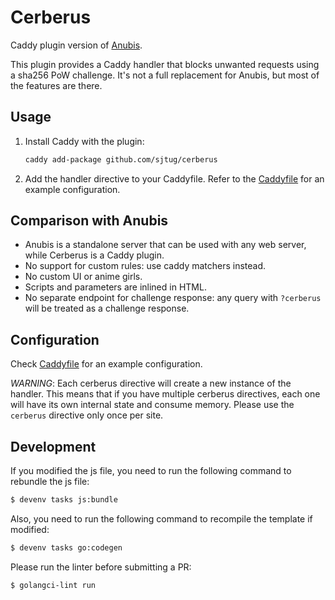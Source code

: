 # Cerberus

Caddy plugin version of [Anubis](https://github.com/TecharoHQ/anubis/).

This plugin provides a Caddy handler that blocks unwanted requests using a sha256 PoW challenge.
It's not a full replacement for Anubis, but most of the features are there.

## Usage

1. Install Caddy with the plugin:
   ```bash
   caddy add-package github.com/sjtug/cerberus
   ```
2. Add the handler directive to your Caddyfile. Refer to the [Caddyfile](Caddyfile) for an example configuration.

## Comparison with Anubis

- Anubis is a standalone server that can be used with any web server, while Cerberus is a Caddy plugin.
- No support for custom rules: use caddy matchers instead.
- No custom UI or anime girls.
- Scripts and parameters are inlined in HTML.
- No separate endpoint for challenge response: any query with `?cerberus` will be treated as a challenge response.

## Configuration

Check [Caddyfile](Caddyfile) for an example configuration.

*WARNING*: Each cerberus directive will create a new instance of the handler. This means that if you have multiple cerberus directives, each one will have its own internal state and consume memory. Please use the `cerberus` directive only once per site.

## Development

If you modified the js file, you need to run the following command to rebundle the js file:
```bash
$ devenv tasks js:bundle
```

Also, you need to run the following command to recompile the template if modified:
```bash
$ devenv tasks go:codegen
```

Please run the linter before submitting a PR:
```bash
$ golangci-lint run
```